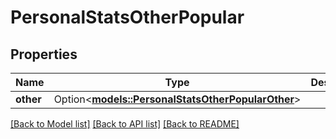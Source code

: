 # PersonalStatsOtherPopular

## Properties

Name | Type | Description | Notes
------------ | ------------- | ------------- | -------------
**other** | Option<[**models::PersonalStatsOtherPopularOther**](PersonalStatsOtherPopular_other.md)> |  | [optional]

[[Back to Model list]](../README.md#documentation-for-models) [[Back to API list]](../README.md#documentation-for-api-endpoints) [[Back to README]](../README.md)


